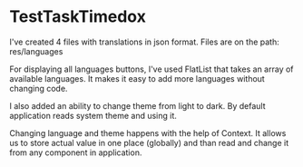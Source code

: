 # TestTaskTimedox

I've created 4 files with translations in json format. Files are on the path: res/languages

For displaying all languages buttons, I've used FlatList that takes an array of available languages. It makes it easy to add more languages without changing code.

I also added an ability to change theme from light to dark. By default application reads system theme and using it.

Changing language and theme happens with the help of Context. It allows us to store actual value in one place (globally) and than read and change it from any component in application.
